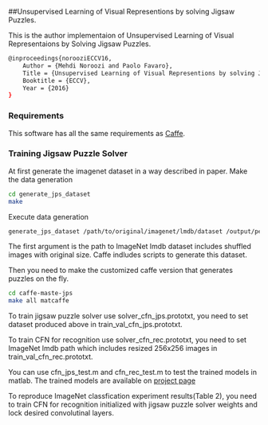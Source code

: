 ##Unsupervised Learning of Visual Representions by solving Jigsaw Puzzles.

This is the author implementaion of Unsupervised Learning of Visual Representaions by Solving Jigsaw Puzzles.

```bash
@inproceedings{norooziECCV16,
    Author = {Mehdi Noroozi and Paolo Favaro},
    Title = {Unsupervised Learning of Visual Representions by solving Jigsaw Puzzles},
    Booktitle = {ECCV},
    Year = {2016}
}
```

### Requirements
This software has all the same requirements as [Caffe](http://caffe.berkeleyvision.org/installation.html).

### Training Jigsaw Puzzle Solver

At first generate the imagenet dataset in a way described in paper.
Make the data generation
```bash
cd generate_jps_dataset
make
```
Execute data generation
```bash
generate_jps_dataset /path/to/original/imagenet/lmdb/dataset /output/peth/to/jps/datastet
```
The first argument is the path to ImageNet lmdb dataset includes shuffled images with original size. Caffe indludes scripts to generate this dataset.

Then you need to make the customized caffe version that generates puzzles on the fly.
```bash
cd caffe-maste-jps
make all matcaffe
```

To train jigsaw puzzle solver use solver_cfn_jps.prototxt, you need to set dataset produced above in train_val_cfn_jps.prototxt.

To train CFN for recognition use solver_cfn_rec.prototxt, you need to set ImageNet lmdb path which includes resized 256x256 images in train_val_cfn_rec.prototxt.

You can use cfn_jps_test.m and cfn_rec_test.m to test the trained models in matlab. The trained models are available on [project page](http://www.cvg.unibe.ch/research/JigsawPuzzleSolver.html)

To reproduce ImageNet classfication experiment results(Table 2), you need to train CFN for recognition initialized with jigsaw puzzle solver weights and lock desired convolutinal layers. 




